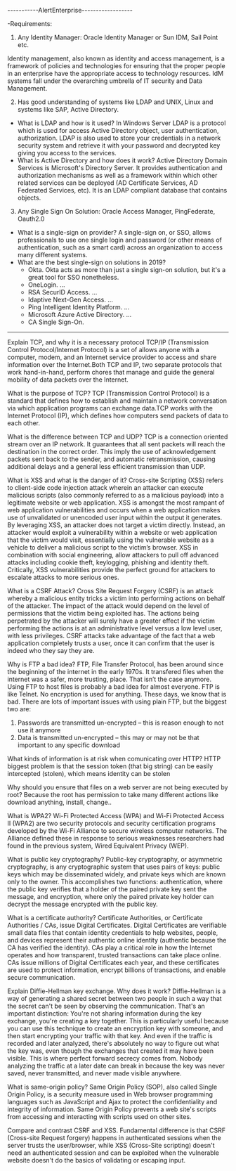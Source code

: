-----------AlertEnterprise------------------

-Requirements:
1. Any Identity Manager: Oracle Identity Manager or Sun IDM, Sail Point etc.

Identity management, also known as identity and access management, is a framework of policies and technologies for ensuring that the proper people in an enterprise have the appropriate access to technology resources. IdM systems fall under the overarching umbrella of IT security and Data Management.

2. Has good understanding of systems like LDAP and UNIX, Linux and systems like SAP, Active Directory.

- What is LDAP and how is it used?
In Windows Server LDAP is a protocol which is used for access Active Directory object, user authentication, authorization. LDAP is also used to store your credentials in a network security system and retrieve it with your password and decrypted key giving you access to the services.
- What is Active Directory and how does it work?
Active Directory Domain Services is Microsoft's Directory Server. It provides authentication and authorization mechanisms as well as a framework within which other related services can be deployed (AD Certificate Services, AD Federated Services, etc). It is an LDAP compliant database that contains objects.

3. Any Single Sign On Solution: Oracle Access Manager, PingFederate, Oauth2.0

- What is a single-sign on provider?
A single-sign on, or SSO, allows professionals to use one single login and password (or other means of authentication, such as a smart card) across an organization to access many different systems.
- What are the best single-sign on solutions in 2019?
  - Okta. Okta acts as more than just a single sign-on solution, but it's a great tool for SSO nonetheless. 
  - OneLogin. ...
  - RSA SecurID Access. ...
  - Idaptive Next-Gen Access. ...
  - Ping Intelligent Identity Platform. ...
  - Microsoft Azure Active Directory. ...
  - CA Single Sign-On.
--------------------------------------------
Explain TCP, and why it is a necessary protocol
  TCP/IP (Transmission Control Protocol/Internet Protocol) is a set of allows anyone with a computer, modem, and an Internet service provider to access and share information over the Internet.Both TCP and IP, two separate protocols that work hand-in-hand, perform chores that manage and guide the general mobility of data packets over the Internet.

What is the purpose of TCP?
  TCP (Transmission Control Protocol) is a standard that defines how to establish and maintain a network conversation via which application programs can exchange data.TCP works with the Internet Protocol (IP), which defines how computers send packets of data to each other.

What is the difference between TCP and UDP?
  TCP is a connection oriented stream over an IP network. It guarantees that all sent packets will reach the destination in the correct order. This imply the use of acknowledgement packets sent back to the sender, and automatic retransmission, causing additional delays and a general less efficient transmission than UDP.

What is XSS and what is the danger of it?
  Cross-site Scripting (XSS) refers to client-side code injection attack wherein an attacker can execute malicious scripts (also commonly referred to as a malicious payload) into a legitimate website or web application. XSS is amongst the most rampant of web application vulnerabilities and occurs when a web application makes use of unvalidated or unencoded user input within the output it generates.
  By leveraging XSS, an attacker does not target a victim directly. Instead, an attacker would exploit a vulnerability within a website or web application that the victim would visit, essentially using the vulnerable website as a vehicle to deliver a malicious script to the victim’s browser.
  XSS in combination with social engineering, allow attackers to pull off advanced attacks including cookie theft, keylogging, phishing and identity theft. Critically, XSS vulnerabilities provide the perfect ground for attackers to escalate attacks to more serious ones.

What is a CSRF Attack?
  Cross Site Request Forgery (CSRF) is an attack whereby a malicious entity tricks a victim into performing actions on behalf of the attacker. The impact of the attack would depend on the level of permissions that the victim being exploited has. The actions being perpetrated by the attacker will surely have a greater effect if the victim performing the actions is at an administrative level versus a low level user, with less privileges. CSRF attacks take advantage of the fact that a web application completely trusts a user, once it can confirm that the user is indeed who they say they are.

Why is FTP a bad idea?
  FTP, File Transfer Protocol, has been around since the beginning of the internet in the early 1970s. It transfered files when the internet was a safer, more trusting, place. That isn’t the case anymore. Using FTP to host files is probably a bad idea for almost everyone. FTP is like Telnet. No encryption is used for anything. These days, we know that is bad. There are lots of important issues with using plain FTP, but the biggest two are:

  1. Passwords are transmitted un-encrypted – this is reason enough to not use it anymore
  2. Data is transmitted un-encrypted – this may or may not be that important to any specific download

What kinds of information is at risk when comunicating over HTTP?
  HTTP biggest problem is that the session token (that big string) can be easily intercepted (stolen), which means identity can be stolen

Why should you ensure that files on a web server are not being executed by root?
  Because the root has permission to take many different actions like download anything, install, change..

What is WPA2?
  Wi-Fi Protected Access (WPA) and Wi-Fi Protected Access II (WPA2) are two security protocols and security certification programs developed by the Wi-Fi Alliance to secure wireless computer networks. The Alliance defined these in response to serious weaknesses researchers had found in the previous system, Wired Equivalent Privacy (WEP).

What is public key cryptography?
  Public-key cryptography, or asymmetric cryptography, is any cryptographic system that uses pairs of keys: public keys which may be disseminated widely, and private keys which are known only to the owner. This accomplishes two functions: authentication, where the public key verifies that a holder of the paired private key sent the message, and encryption, where only the paired private key holder can decrypt the message encrypted with the public key.

What is a certificate authority?
  Certificate Authorities, or Certificate Authorities / CAs, issue Digital Certificates. Digital Certificates are verifiable small data files that contain identity credentials to help websites, people, and devices represent their authentic online identity (authentic because the CA has verified the identity). CAs play a critical role in how the Internet operates and how transparent, trusted transactions can take place online. CAs issue millions of Digital Certificates each year, and these certificates are used to protect information, encrypt billions of transactions, and enable secure communication.

Explain Diffie-Hellman key exchange. Why does it work?
  Diffie-Hellman is a way of generating a shared secret between two people in such a way that the secret can't be seen by observing the communication. That's an important distinction: You're not sharing information during the key exchange, you're creating a key together.
  This is particularly useful because you can use this technique to create an encryption key with someone, and then start encrypting your traffic with that key. And even if the traffic is recorded and later analyzed, there's absolutely no way to figure out what the key was, even though the exchanges that created it may have been visible. This is where perfect forward secrecy comes from. Nobody analyzing the traffic at a later date can break in because the key was never saved, never transmitted, and never made visible anywhere.

What is same-origin policy?
  Same Origin Policy (SOP), also called Single Origin Policy, is a security measure used in Web browser programming languages such as JavaScript and Ajax to protect the confidentiality and integrity of information. Same Origin Policy prevents a web site's scripts from accessing and interacting with scripts used on other sites.

Compare and contrast CSRF and XSS.
  Fundamental difference is that CSRF (Cross-site Request forgery) happens in authenticated sessions when the server trusts the user/browser, while XSS (Cross-Site scripting) doesn't need an authenticated session and can be exploited when the vulnerable website doesn't do the basics of validating or escaping input.
